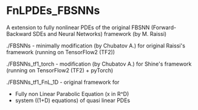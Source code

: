 # FnLPDEs_FBSNNs
A extension to fully nonlinear PDEs of the original FBSNN (Forward-Backward SDEs and Neural Networks) framework (by M. Raissi)

./FBSNNs - minimally modification (by Chubatov A.) for original Raissi's framework 
        (running on TensorFlow2 (TF2)) 
        
./FBSNNs_tf1_torch - modification (by Chubatov A.) for Shine's framework 
        (running on TensorFlow2 (TF2) + pyTorch) 

./FBSNNs_tf1_FnL_1D - original framework for  
* Fully non Linear Parabolic Equation (x in R^D) 
* system ((1+D) equations) of quasi linear PDEs 
